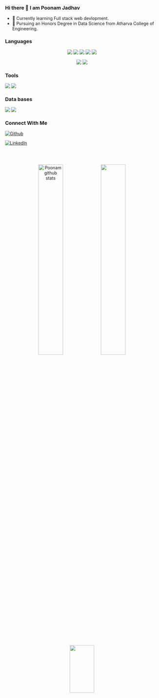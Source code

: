 ### Hi there 👋 I am Poonam Jadhav
- 🌱 Currently learning Full stack web devlopment.
- 🔢 Pursuing an Honors Degree in Data Science from Atharva College of Engineering.

<h3>Languages</h3>
<p align="center">
  <img src="https://img.shields.io/badge/Python-3776AB?style=for-the-badge&logo=python&logoColor=white" />
  <img src="https://img.shields.io/badge/HTML5-E34F26?style=for-the-badge&logo=html5&logoColor=white" />
  <img src="https://img.shields.io/badge/CSS3-1572B6?style=for-the-badge&logo=css3&logoColor=white" />
  <img src="https://img.shields.io/badge/JavaScript-323330?style=for-the-badge&logo=javascript&logoColor=F7DF1E" />
  <img src="https://img.shields.io/badge/C-00599C?style=for-the-badge&logo=c&logoColor=white" />
  </p>
  <p align="center">
  <img src="https://img.shields.io/badge/C%2B%2B-00599C?style=for-the-badge&logo=c%2B%2B&logoColor=white" />
  
  <img src="https://img.shields.io/badge/Java-ED8B00?style=for-the-badge&logo=java&logoColor=white" />
  
 
</p>
<h3>Tools</h3>
<p align="left">
 <img src="https://img.shields.io/badge/Visual_Studio_Code-0078D4?style=for-the-badge&logo=visual%20studio%20code&logoColor=white" />
<img src="https://img.shields.io/badge/Eclipse-2C2255?style=for-the-badge&logo=eclipse b&logoColor=white" />
  
</p>
<h3>Data bases</h3>
<p>

  <img src="https://img.shields.io/badge/MySQL-00000F?style=for-the-badge&logo=mysql&logoColor=white" />
  <img src="https://img.shields.io/badge/MongoDB-4EA94B?style=for-the-badge&logo=mongodb&logoColor=white" />
</p>

<h3>Connect With Me</h3>

[<img alt="Github" src="https://img.shields.io/badge/GitHub-%2312100E.svg?&style=for-the-badge&logo=Github&logoColor=white" />](https://github.com/POONAMJADHAV65) 


 [<img alt="LinkedIn" src="https://img.shields.io/badge/LinkedIn-0077B5?style=for-the-badge&logo=linkedin&logoColor=white" />](https://www.linkedin.com/in/poonam-jadhav-8b23a6246)



</br>
</br>




<p align="center">
<img width="40%" height="40%" align="center" src="https://github-readme-stats.anuraghazra1.vercel.app/api?username=POONAMJADHAV65&show_icons=true&include_all_commits=true&theme=radical" alt="Poonam github stats" />

 <img width="40%" padding-left="40%" align="center" src="https://github-readme-streak-stats.herokuapp.com/?user=POONAMJADHAV65&theme=transparent" />

 <br/>
 <br/>
 
  
<img width="40%" height="20%" align="center" src="https://github-readme-stats.anuraghazra1.vercel.app/api/top-langs/?username=POONAMJADHAV65&layout=donut-vertical&theme=radical" />
  
 </p>

 <!--[<img alt="Gamil" src="https://img.shields.io/badge/Gmail-D14836?style=for-the-badge&logo=gmail&logoColor=white"/>](https://mail.google.com/mail/u/0/?tab=rm#inbox?compose=new)





